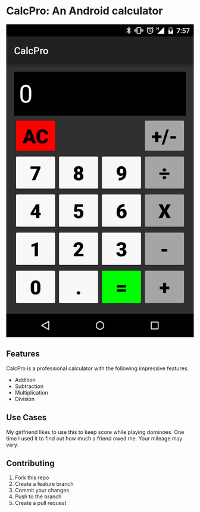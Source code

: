 # CalcPro: An Android calculator

![CalcPro](screenshot.png?raw=true)

## Features

CalcPro is a professional calculator with the following impressive features:

- Addition
- Subtraction
- Multiplication
- Division

## Use Cases

My girlfriend likes to use this to keep score while playing dominoes.  One time I used it to find out how much a friend owed me.  Your mileage may vary.

## Contributing

1. Fork this repo
2. Create a feature branch
3. Commit your changes
4. Push to the branch
5. Create a pull request
